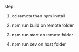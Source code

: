 step:

1. cd remote then npm install

2. npm run build on remote folder

3. npm run start on remote folder

4. npm run dev on host folder